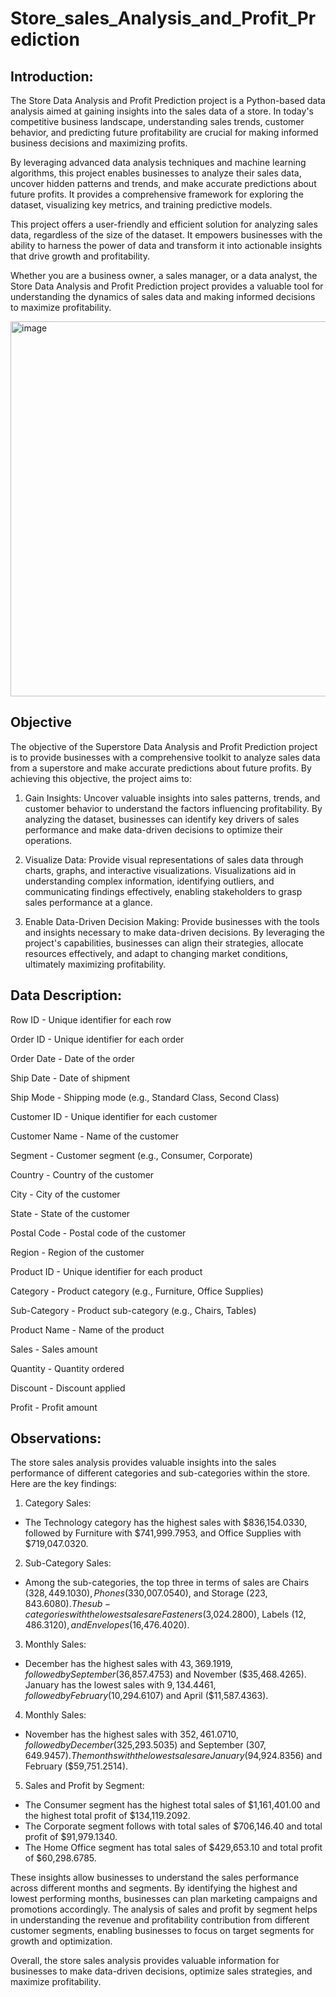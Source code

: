 # Store_sales_Analysis_and_Profit_Prediction


## Introduction:

The Store Data Analysis and Profit Prediction project is a Python-based data analysis aimed at gaining insights into the sales data of a store. In today's competitive business landscape, understanding sales trends, customer behavior, and predicting future profitability are crucial for making informed business decisions and maximizing profits.

By leveraging advanced data analysis techniques and machine learning algorithms, this project enables businesses to analyze their sales data, uncover hidden patterns and trends, and make accurate predictions about future profits. It provides a comprehensive framework for exploring the dataset, visualizing key metrics, and training predictive models.

This project offers a user-friendly and efficient solution for analyzing sales data, regardless of the size of the dataset. It empowers businesses with the ability to harness the power of data and transform it into actionable insights that drive growth and profitability.

Whether you are a business owner, a sales manager, or a data analyst, the Store Data Analysis and Profit Prediction project provides a valuable tool for understanding the dynamics of sales data and making informed decisions to maximize profitability.

<img src="https://github.com/Ginga1402/Store_sales_Analysis_and_Profit_Prediction/assets/130181481/0d0c8c54-2445-448f-846e-52b8f049058a" alt="image" width="600" >

## Objective

The objective of the Superstore Data Analysis and Profit Prediction project is to provide businesses with a comprehensive toolkit to analyze sales data from a superstore and make accurate predictions about future profits. By achieving this objective, the project aims to:

1) Gain Insights: Uncover valuable insights into sales patterns, trends, and customer behavior to understand the factors influencing profitability. By analyzing the dataset, businesses can identify key drivers of sales performance and make data-driven decisions to optimize their operations.

2) Visualize Data: Provide visual representations of sales data through charts, graphs, and interactive visualizations. Visualizations aid in understanding complex information, identifying outliers, and communicating findings effectively, enabling stakeholders to grasp sales performance at a glance.

3) Enable Data-Driven Decision Making: Provide businesses with the tools and insights necessary to make data-driven decisions. By leveraging the project's capabilities, businesses can align their strategies, allocate resources effectively, and adapt to changing market conditions, ultimately maximizing profitability.

## Data Description:

Row ID         - Unique identifier for each row

Order ID       - Unique identifier for each order


Order Date     - Date of the order

Ship Date      - Date of shipment

Ship Mode      - Shipping mode (e.g., Standard Class, Second Class)

Customer ID    - Unique identifier for each customer

Customer Name  - Name of the customer

Segment        - Customer segment (e.g., Consumer, Corporate)

Country        - Country of the customer

City           - City of the customer

State          - State of the customer

Postal Code    - Postal code of the customer

Region         - Region of the customer

Product ID     - Unique identifier for each product

Category       - Product category (e.g., Furniture, Office Supplies)

Sub-Category   - Product sub-category (e.g., Chairs, Tables)

Product Name   - Name of the product

Sales          - Sales amount

Quantity       - Quantity ordered

Discount       - Discount applied

Profit         - Profit amount

## Observations:

The store sales analysis provides valuable insights into the sales performance of different categories and sub-categories within the store. Here are the key findings:

1) Category Sales:

 * The Technology category has the highest sales with $836,154.0330, followed by Furniture with $741,999.7953, and Office Supplies with $719,047.0320.

2) Sub-Category Sales:

  * Among the sub-categories, the top three in terms of sales are Chairs ($328,449.1030), Phones ($330,007.0540), and Storage ($223,843.6080). The sub-categories with the lowest sales are Fasteners ($3,024.2800), Labels ($12,486.3120), and Envelopes ($16,476.4020).

3) Monthly Sales:

  * December has the highest sales with $43,369.1919, followed by September ($36,857.4753) and November ($35,468.4265). January has the lowest sales with $9,134.4461, followed by February ($10,294.6107) and April ($11,587.4363).

4) Monthly Sales:

  * November has the highest sales with $352,461.0710, followed by December ($325,293.5035) and September ($307,649.9457). The months with the lowest sales are January ($94,924.8356) and February ($59,751.2514). 

5) Sales and Profit by Segment:

  * The Consumer segment has the highest total sales of $1,161,401.00 and the highest total profit of $134,119.2092.
  * The Corporate segment follows with total sales of $706,146.40 and total profit of $91,979.1340.
  * The Home Office segment has total sales of $429,653.10 and total profit of $60,298.6785.


These insights allow businesses to understand the sales performance across different months and segments. By identifying the highest and lowest performing months, businesses can plan marketing campaigns and promotions accordingly. The analysis of sales and profit by segment helps in understanding the revenue and profitability contribution from different customer segments, enabling businesses to focus on target segments for growth and optimization.

Overall, the store sales analysis provides valuable information for businesses to make data-driven decisions, optimize sales strategies, and maximize profitability.
